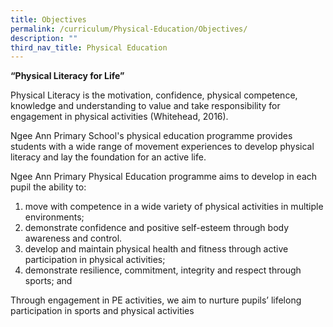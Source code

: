 ```yaml
---
title: Objectives
permalink: /curriculum/Physical-Education/Objectives/
description: ""
third_nav_title: Physical Education
---
```

**“Physical Literacy for Life”** 

Physical Literacy is the motivation, confidence, physical competence, knowledge and understanding to value and take responsibility for engagement in physical activities (Whitehead, 2016).

Ngee Ann Primary School's physical education programme provides students with a wide range of movement experiences to develop physical literacy and lay the foundation for an active life.

  

Ngee Ann Primary Physical Education programme aims to develop in each pupil the ability to:

1.  move with competence in a wide variety of physical activities in multiple environments;
2.  demonstrate confidence and positive self-esteem through body awareness and control.
3.  develop and maintain physical health and fitness through active participation in physical activities;
4.  demonstrate resilience, commitment, integrity and respect through sports; and

Through engagement in PE activities, we aim to nurture pupils’ lifelong participation in sports and physical activities